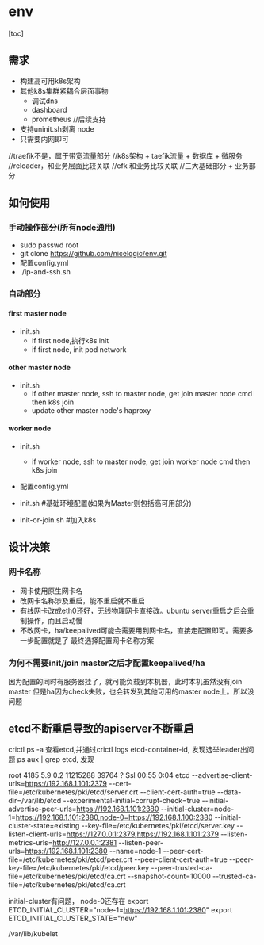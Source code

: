 # env

[toc]

## 需求
  * 构建高可用k8s架构
  * 其他k8s集群紧耦合层面事物
	* 调试dns
	* dashboard
	* prometheus //后续支持
  * 支持uninit.sh剥离 node
  * 只需要内网即可

//traefik不是，属于带宽流量部分
//k8s架构 + taefik流量 + 数据库 + 微服务
//reloader，和业务层面比较关联
//efk 和业务比较关联
//三大基础部分 + 业务部分
## 如何使用

### 手动操作部分(所有node通用)

* sudo passwd root
* git clone https://github.com/nicelogic/env.git
* 配置config.yml
* ./ip-and-ssh.sh

### 自动部分

#### first master node

* init.sh 
	* if first node,执行k8s init
	* if first node, init pod network

#### other master node

* init.sh
	* if other master node, ssh to master node, get join master node cmd then k8s join
	* update other master node's haproxy

#### worker node

* init.sh
	* if worker node, ssh to master node, get join worker node cmd then k8s join

* 配置config.yml
* init.sh #基础环境配置(如果为Master则包括高可用部分)
* init-or-join.sh #加入k8s

## 设计决策
### 网卡名称

* 网卡使用原生网卡名
* 改网卡名称涉及重启，能不重启就不重启
* 有线网卡改成eth0还好，无线物理网卡直接改。ubuntu server重启之后会重制操作，而且启动慢
* 不改网卡，ha/keepalived可能会需要用到网卡名，直接走配置即可。需要多一步配置就是了
  最终选择配置网卡名称方案

### 为何不需要init/join master之后才配置keepalived/ha

因为配置的同时有服务器挂了，就可能负载到本机器，此时本机虽然没有join master
但是ha因为check失败，也会转发到其他可用的master node上。所以没问题



## etcd不断重启导致的apiserver不断重启

crictl ps -a 查看etcd,并通过crictl logs etcd-container-id, 发现选举leader出问题
ps aux | grep etcd, 发现

root        4185  5.9  0.2 11215288 39764 ?      Ssl  00:55   0:04 etcd --advertise-client-urls=https://192.168.1.101:2379 --cert-file=/etc/kubernetes/pki/etcd/server.crt --client-cert-auth=true --data-dir=/var/lib/etcd --experimental-initial-corrupt-check=true --initial-advertise-peer-urls=https://192.168.1.101:2380 --initial-cluster=node-1=https://192.168.1.101:2380,node-0=https://192.168.1.100:2380 --initial-cluster-state=existing --key-file=/etc/kubernetes/pki/etcd/server.key --listen-client-urls=https://127.0.0.1:2379,https://192.168.1.101:2379 --listen-metrics-urls=http://127.0.0.1:2381 --listen-peer-urls=https://192.168.1.101:2380 --name=node-1 --peer-cert-file=/etc/kubernetes/pki/etcd/peer.crt --peer-client-cert-auth=true --peer-key-file=/etc/kubernetes/pki/etcd/peer.key --peer-trusted-ca-file=/etc/kubernetes/pki/etcd/ca.crt --snapshot-count=10000 --trusted-ca-file=/etc/kubernetes/pki/etcd/ca.crt


initial-cluster有问题， node-0还存在
export ETCD_INITIAL_CLUSTER="node-1=https://192.168.1.101:2380"
export ETCD_INITIAL_CLUSTER_STATE="new"

/var/lib/kubelet